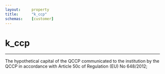 ```yaml
---
layout:		property
title:		"k_ccp"
schemas:	[customer]
---
```


# k_ccp

---

The hypothetical capital of the QCCP communicated to the institution by the QCCP in accordance with Article 50c of Regulation (EU) No 648/2012;

[Article 50c]: https://www.legislation.gov.uk/eur/2012/648/article/50c



